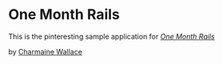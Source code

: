 # One Month Rails

This is the pinteresting sample application for
[*One Month Rails*](http://onemomthrails.com)

by [Charmaine Wallace](http://charmainewallace.com)